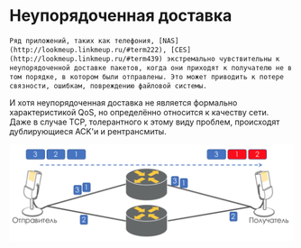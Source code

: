 # Неупорядоченная доставка

    Ряд приложений, таких как телефония, [NAS](http://lookmeup.linkmeup.ru/#term222), [CES](http://lookmeup.linkmeup.ru/#term439) экстремально чувствительны к неупорядоченной доставке пакетов, когда они приходят к получателю не в том порядке, в котором были отправлены. Это может приводить к потере связности, ошибкам, повреждению файловой системы.  
И хотя неупорядоченная доставка не является формально характеристикой QoS, но определённо относится к качеству сети.  
Даже в случае TCP, толерантного к этому виду проблем, происходят дублирующиеся ACK'и и рентрансмиты.  
  


![](../../.gitbook/assets/image%20%28167%29.png)





